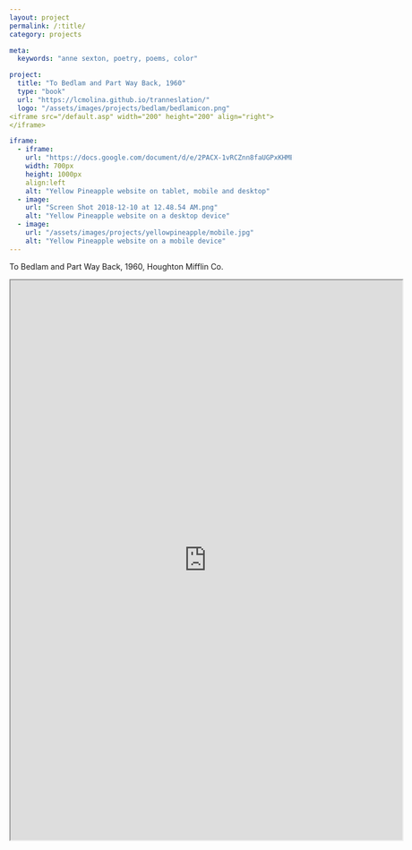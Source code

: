 ```yaml
---
layout: project
permalink: /:title/
category: projects

meta:
  keywords: "anne sexton, poetry, poems, color"

project:
  title: "To Bedlam and Part Way Back, 1960"
  type: "book"
  url: "https://lcmolina.github.io/tranneslation/"
  logo: "/assets/images/projects/bedlam/bedlamicon.png"
<iframe src="/default.asp" width="200" height="200" align="right">
</iframe> 

iframe:
  - iframe:
    url: "https://docs.google.com/document/d/e/2PACX-1vRCZnn8faUGPxKHMEZi0CF_t0G9Gt2B1tpEjLlG0woBIb5rhEm61SG7g0DK6dYUHJdFL_6ckfvUAMFZ/pub?embedded=true"
    width: 700px
    height: 1000px
    align:left
    alt: "Yellow Pineapple website on tablet, mobile and desktop"
  - image:
    url: "Screen Shot 2018-12-10 at 12.48.54 AM.png"
    alt: "Yellow Pineapple website on a desktop device"
  - image:
    url: "/assets/images/projects/yellowpineapple/mobile.jpg"
    alt: "Yellow Pineapple website on a mobile device"
---
```

<p>To Bedlam and Part Way Back, 1960, Houghton Mifflin Co.</p>

<iframe style='width: 700px; height: 1000px;' src="https://docs.google.com/document/d/e/2PACX-1vRCZnn8faUGPxKHMEZi0CF_t0G9Gt2B1tpEjLlG0woBIb5rhEm61SG7g0DK6dYUHJdFL_6ckfvUAMFZ/pub?embedded=true"></iframe>
